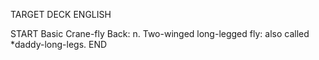 TARGET DECK
ENGLISH

START
Basic
Crane-fly
Back: n. Two-winged long-legged fly: also called *daddy-long-legs.
END
